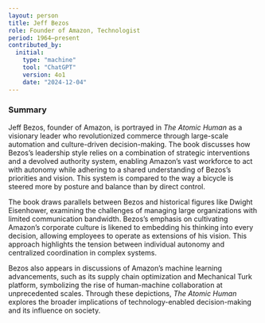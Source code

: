 ```yaml
---
layout: person
title: Jeff Bezos
role: Founder of Amazon, Technologist
period: 1964–present
contributed_by:
  initial:
    type: "machine"
    tool: "ChatGPT"
    version: 4o1
    date: "2024-12-04"
---
```


### Summary

Jeff Bezos, founder of Amazon, is portrayed in *The Atomic Human* as a visionary leader who revolutionized commerce through large-scale automation and culture-driven decision-making. The book discusses how Bezos’s leadership style relies on a combination of strategic interventions and a devolved authority system, enabling Amazon’s vast workforce to act with autonomy while adhering to a shared understanding of Bezos’s priorities and vision. This system is compared to the way a bicycle is steered more by posture and balance than by direct control.

The book draws parallels between Bezos and historical figures like Dwight Eisenhower, examining the challenges of managing large organizations with limited communication bandwidth. Bezos’s emphasis on cultivating Amazon’s corporate culture is likened to embedding his thinking into every decision, allowing employees to operate as extensions of his vision. This approach highlights the tension between individual autonomy and centralized coordination in complex systems.

Bezos also appears in discussions of Amazon’s machine learning advancements, such as its supply chain optimization and Mechanical Turk platform, symbolizing the rise of human-machine collaboration at unprecedented scales. Through these depictions, *The Atomic Human* explores the broader implications of technology-enabled decision-making and its influence on society.
